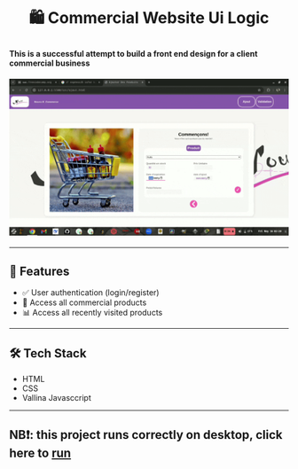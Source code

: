 # <p align="center">🛍 Commercial Website Ui Logic</p>

#### This is a successful attempt to build a front end design for a client commercial business
#### <p align="center"><img src="./img/InShot_20250516_023225975.gif"></p>

---

## 🚀 Features
- ✅ User authentication (login/register)
- 📖 Access all commercial products
- 📊 Access all recently visited products

---

## 🛠️ Tech Stack

- HTML
- CSS
- Vallina Javasccript

---

## NB❗: this project runs correctly on desktop, click here to [run](https://lionel-hue.github.io/commerce_website_frontend/src/login.html)
